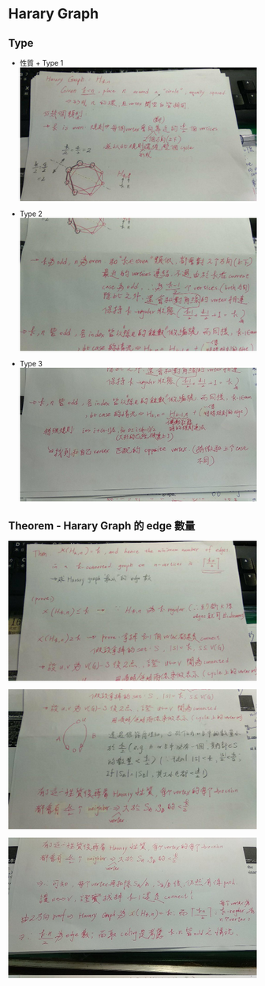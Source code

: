 # Harary Graph

## Type 

* 性質 + Type 1
![](./res/ch4/ch4-harary-1.jpg)

* Type 2
![](./res/ch4/ch4-harary-2.jpg)

* Type 3
![](./res/ch4/ch4-harary-3.jpg)


## Theorem - Harary Graph 的 edge 數量

![](./res/ch4/ch4-harary-edges-1.jpg)

![](./res/ch4/ch4-harary-edges-2.jpg)

![](./res/ch4/ch4-harary-edges-3.jpg)